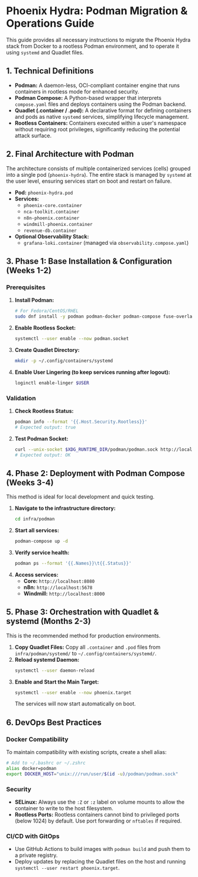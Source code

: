 # Phoenix Hydra: Podman Migration & Operations Guide

This guide provides all necessary instructions to migrate the Phoenix Hydra stack from Docker to a rootless Podman environment, and to operate it using `systemd` and Quadlet files.

## 1. Technical Definitions

-   **Podman:** A daemon-less, OCI-compliant container engine that runs containers in rootless mode for enhanced security.
-   **Podman Compose:** A Python-based wrapper that interprets `compose.yaml` files and deploys containers using the Podman backend.
-   **Quadlet (.container / .pod):** A declarative format for defining containers and pods as native `systemd` services, simplifying lifecycle management.
-   **Rootless Containers:** Containers executed within a user's namespace without requiring root privileges, significantly reducing the potential attack surface.

## 2. Final Architecture with Podman

The architecture consists of multiple containerized services (cells) grouped into a single pod (`phoenix-hydra`). The entire stack is managed by `systemd` at the user level, ensuring services start on boot and restart on failure.

-   **Pod:** `phoenix-hydra.pod`
-   **Services:**
    -   `phoenix-core.container`
    -   `nca-toolkit.container`
    -   `n8n-phoenix.container`
    -   `windmill-phoenix.container`
    -   `revenue-db.container`
-   **Optional Observability Stack:**
    -   `grafana-loki.container` (managed via `observability.compose.yaml`)

## 3. Phase 1: Base Installation & Configuration (Weeks 1-2)

### Prerequisites
1.  **Install Podman:**
    ```bash
    # For Fedora/CentOS/RHEL
    sudo dnf install -y podman podman-docker podman-compose fuse-overlayfs slirp4netns
    ```
2.  **Enable Rootless Socket:**
    ```bash
    systemctl --user enable --now podman.socket
    ```
3.  **Create Quadlet Directory:**
    ```bash
    mkdir -p ~/.config/containers/systemd
    ```
4.  **Enable User Lingering (to keep services running after logout):**
    ```bash
    loginctl enable-linger $USER
    ```

### Validation
1.  **Check Rootless Status:**
    ```bash
    podman info --format '{{.Host.Security.Rootless}}'
    # Expected output: true
    ```
2.  **Test Podman Socket:**
    ```bash
    curl --unix-socket $XDG_RUNTIME_DIR/podman/podman.sock http://localhost/_ping
    # Expected output: OK
    ```

## 4. Phase 2: Deployment with Podman Compose (Weeks 3-4)

This method is ideal for local development and quick testing.

1.  **Navigate to the infrastructure directory:**
    ```bash
    cd infra/podman
    ```
2.  **Start all services:**
    ```bash
    podman-compose up -d
    ```
3.  **Verify service health:**
    ```bash
    podman ps --format '{{.Names}}\t{{.Status}}'
    ```
4.  **Access services:**
    -   **Core:** `http://localhost:8080`
    -   **n8n:** `http://localhost:5678`
    -   **Windmill:** `http://localhost:8000`

## 5. Phase 3: Orchestration with Quadlet & systemd (Months 2-3)

This is the recommended method for production environments.

1.  **Copy Quadlet Files:**
    Copy all `.container` and `.pod` files from `infra/podman/systemd/` to `~/.config/containers/systemd/`.
2.  **Reload systemd Daemon:**
    ```bash
    systemctl --user daemon-reload
    ```
3.  **Enable and Start the Main Target:**
    ```bash
    systemctl --user enable --now phoenix.target
    ```
    The services will now start automatically on boot.

## 6. DevOps Best Practices

### Docker Compatibility
To maintain compatibility with existing scripts, create a shell alias:
```bash
# Add to ~/.bashrc or ~/.zshrc
alias docker=podman
export DOCKER_HOST="unix:///run/user/$(id -u)/podman/podman.sock"
```

### Security
-   **SELinux:** Always use the `:Z` or `:z` label on volume mounts to allow the container to write to the host filesystem.
-   **Rootless Ports:** Rootless containers cannot bind to privileged ports (below 1024) by default. Use port forwarding or `nftables` if required.

### CI/CD with GitOps
-   Use GitHub Actions to build images with `podman build` and push them to a private registry.
-   Deploy updates by replacing the Quadlet files on the host and running `systemctl --user restart phoenix.target`.
